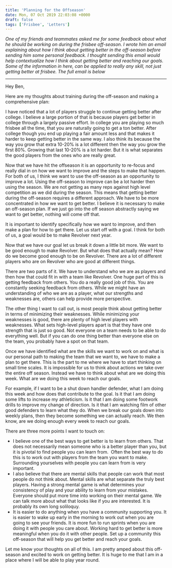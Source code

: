 ```yaml
---
title: 'Planning for the Offseason'
date: Mon, 07 Oct 2019 22:03:08 +0000
draft: false
tags: ['Frisbee', 'Letters']
---
```


*One of my friends and teammates asked me for some feedback about what he should be working on during the frisbee off-season. I wrote him an email explaining about how I think about getting better in the off-season before sending him some personal feedback. I thought sending this email would help contextualize how I think about getting better and reaching our goals. Some of the information in here, can be applied to really any skill, not just getting better at frisbee. The full email is below*

* * *

Hey Ben,

Here are my thoughts about training during the off-season and making a comprehensive plan: 

I have noticed that a lot of players struggle to continue getting better after college. I believe a large portion of that is because players get better in college through a largely passive effort. In college you are playing so much frisbee all the time, that you are naturally going to get a ton better. After college though you end up playing a fair amount less and that makes it harder to keep getting better in the same way. I also think its because the way you grow that extra 10-20% is a lot different then the way you grow the first 80%. Growing that last 10-20% is a lot harder. But it is what separates the good players from the ones who are really great. 

Now that we have hit the offseason it is an opportunity to re-focus and really dial in on how we want to improve and the steps to make that happen. For both of us, I think we want to use the off-season as an opportunity to improve a lot. Using the off-season to improve can be a lot harder then using the season. We are not getting as many reps against high level competition as we did during the season. This means that getting better during the off-season requires a different approach. We have to be more concentrated in how we want to get better. I believe it is necessary to make an off-season plan. If we just go into the off season abstractly saying we want to get better, nothing will come off that. 

It is important to identify specifically how we want to improve, and then make a plan for how to get there. Let us start off with a goal. I think for both of us, a goal would be to make Revolver next year. 

Now that we have our goal let us break it down a little bit more. We want to be good enough to make Revolver. But what does that actually mean? How do we become good enough to be on Revolver. There are a lot of different players who are on Revolver who are good at different things. 

There are two parts of it. We have to understand who we are as players and then how that could fit in with a team like Revolver. One huge part of this is getting feedback from others. You do a really good job of this. You are constantly seeking feedback from others. While we might have an understanding of who we are as a player, what our strengths and weaknesses are, others can help provide more perspective. 

The other thing I want to call out, is most people think about getting better in terms of minimizing their weaknesses. While minimizing your weaknesses is good, there are plenty of high level players with weaknesses. What sets high-level players apart is that they have one strength that is just so good. Not everyone on a team needs to be able to do everything well. But if you can do one thing better than everyone else on the team, you probably have a spot on that team. 

Once we have identified what are the skills we want to work on and what is our personal path to making the team that we want to, we have to make a plan to get there. This is the part to me where we have to start thinking on small time scales. It is impossible for us to think about actions we take over the entire off season. Instead we have to think about what are we doing this week. What are we doing this week to reach our goals. 

For example, if I want to be a shut down handler defender, what I am doing this week and how does that contribute to the goal. Is it that I am doing some lifts to increase my athleticism. Is it that I am doing some footwork drills to improve my change of direction. Is it that I am watching film of other good defenders to learn what they do. When we break our goals down into weekly plans, then they become something we can actually reach. We then know, are we doing enough every week to reach our goals. 

There are three more points I want to touch on: 

*   I believe one of the best ways to get better is to learn from others. That does not necessarily mean someone who is a better player than you, but it is pivotal to find people you can learn from.  Often the best way to do this is to work out with players from the team you want to make. Surrounding yourselves with people you can learn from is very important. 
*   I also believe that there are mental skills that people can work that most people do not think about. Mental skills are what separate the truly best players. Having a strong mental game is what determines your consistency of play and your ability to learn from your mistakes. Everyone should put more time into working on their mental game. We can talk more about what that looks like if you are interested. It is probably its own long soliloquy. 
*   It is easier to do anything when you have a community supporting you. It is easier to wake up early in the morning to work out when you are going to see your friends. It is more fun to run sprints when you are doing it with people you care about. Working hard to get better is more meaningful when you do it with other people. Set up a community this off-season that will help you get better and reach your goals. 

Let me know your thoughts on all of this. I am pretty amped about this off-season and excited to work on getting better. It is huge to me that I am in a place where I will be able to play year round.